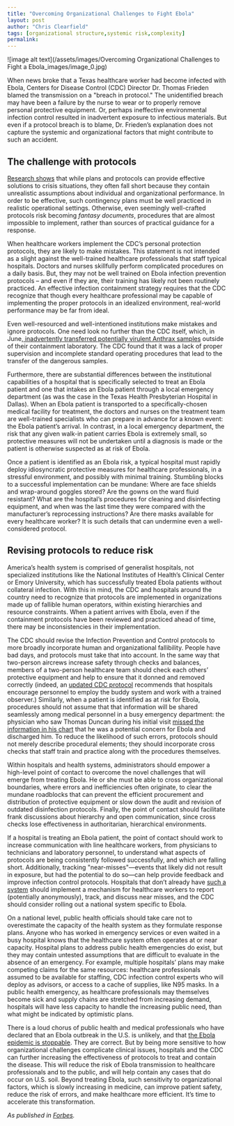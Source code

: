 ```yaml
---
title: "Overcoming Organizational Challenges to Fight Ebola"
layout: post
author: "Chris Clearfield" 
tags: [organizational structure,systemic risk,complexity] 
permalink: 
---
```


![image alt text](/assets/images/Overcoming Organizational Challenges to Fight a Ebola_images/image_0.jpg)

When news broke that a Texas healthcare worker had become infected with Ebola, Centers for Disease Control (CDC) Director Dr. Thomas Frieden blamed the transmission on a "breach in protocol." The unidentified breach may have been a failure by the nurse to wear or to properly remove personal protective equipment. Or, perhaps ineffective environmental infection control resulted in inadvertent exposure to infectious materials. But even if a protocol breach is to blame, Dr. Frieden’s explanation does not capture the systemic and organizational factors that might contribute to such an accident. 

## The challenge with protocols

[Research shows](http://www.amazon.com/gp/product/0226109429/ref=as_li_tl?ie=UTF8&camp=1789&creative=390957&creativeASIN=0226109429&linkCode=as2&tag=systlogi-20&linkId=TYYLXAFARKOJGKEO) that while plans and protocols can provide effective solutions to crisis situations, they often fall short because they contain unrealistic assumptions about individual and organizational performance. In order to be effective, such contingency plans must be well practiced in realistic operational settings. Otherwise, even seemingly well-crafted protocols risk becoming *fantasy documents*, procedures that are almost impossible to implement, rather than sources of practical guidance for a response.

When healthcare workers implement the CDC’s personal protection protocols, they are likely to make mistakes. This statement is not intended as a slight against the well-trained healthcare professionals that staff typical hospitals. Doctors and nurses skillfully perform complicated procedures on a daily basis. But, they may not be well trained on Ebola infection prevention protocols – and even if they are, their training has likely not been routinely practiced. An effective infection containment strategy requires that the CDC recognize that though every healthcare professional may be capable of implementing the proper protocols in an idealized environment, real-world performance may be far from ideal. 

Even well-resourced and well-intentioned institutions make mistakes and ignore protocols. One need look no further than the CDC itself, which, in June,[ inadvertently transferred potentially virulent Anthrax samples](http://www.cdc.gov/about/pdf/lab-safety/Final_Anthrax_Report.pdf) outside of their containment laboratory. The CDC found that it was a lack of proper supervision and incomplete standard operating procedures that lead to the transfer of the dangerous samples.

Furthermore, there are substantial differences between the institutional capabilities of a hospital that is specifically selected to treat an Ebola patient and one that intakes an Ebola patient through a local emergency department (as was the case in the Texas Health Presbyterian Hospital in Dallas). When an Ebola patient is transported to a specifically-chosen medical facility for treatment, the doctors and nurses on the treatment team are well-trained specialists who can prepare in advance for a known event: the Ebola patient’s arrival. In contrast, in a local emergency department, the risk that any given walk-in patient carries Ebola is extremely small, so protective measures will not be undertaken until a diagnosis is made or the patient is otherwise suspected as at risk of Ebola.

Once a patient is identified as an Ebola risk, a typical hospital must rapidly deploy idiosyncratic protective measures for healthcare professionals, in a stressful environment, and possibly with minimal training. Stumbling blocks to a successful implementation can be mundane: Where are face shields and wrap-around goggles stored? Are the gowns on the ward fluid resistant? What are the hospital’s procedures for cleaning and disinfecting equipment, and when was the last time they were compared with the manufacturer’s reprocessing instructions? Are there masks available for every healthcare worker? It is such details that can undermine even a well-considered protocol.

## Revising protocols to reduce risk

America’s health system is comprised of generalist hospitals, not specialized institutions like the National Institutes of Health’s Clinical Center or Emory University, which has successfully treated Ebola patients without collateral infection. With this in mind, the CDC and hospitals around the country need to recognize that protocols are implemented in organizations made up of fallible human operators, within existing hierarchies and resource constraints. When a patient arrives with Ebola, even if the containment protocols have been reviewed and practiced ahead of time, there may be inconsistencies in their implementation.

The CDC should revise the Infection Prevention and Control protocols to more broadly incorporate human and organizational fallibility. People have bad days, and protocols must take that into account. In the same way that two-person aircrews increase safety through checks and balances, members of a two-person healthcare team should check each others’ protective equipment and help to ensure that it donned and removed correctly (indeed, an [updated CDC protocol](http://www.cdc.gov/vhf/ebola/hcp/procedures-for-ppe.html) recommends that hospitals encourage personnel to employ the buddy system and work with a trained observer.) Similarly, when a patient is identified as at risk for Ebola, procedures should not assume that that information will be shared seamlessly among medical personnel in a busy emergency department: the physician who saw Thomas Duncan during his initial visit [missed the information in his chart](http://www.washingtonpost.com/news/post-nation/wp/2014/10/01/texas-patient-with-ebola-told-hospital-workers-during-initial-visit-he-had-traveled-from-west-africa/) that he was a potential concern for Ebola and discharged him. To reduce the likelihood of such errors, protocols should not merely describe procedural elements; they should incorporate cross checks that staff train and practice along with the procedures themselves. 

Within hospitals and health systems, administrators should empower a high-level point of contact to overcome the novel challenges that will emerge from treating Ebola. He or she must be able to cross organizational boundaries, where errors and inefficiencies often originate, to clear the mundane roadblocks that can prevent the efficient procurement and distribution of protective equipment or slow down the audit and revision of outdated disinfection protocols. Finally, the point of contact should facilitate frank discussions about hierarchy and open communication, since cross checks lose effectiveness in authoritarian, hierarchical environments.

If a hospital is treating an Ebola patient, the point of contact should work to increase communication with line healthcare workers, from physicians to technicians and laboratory personnel, to understand what aspects of protocols are being consistently followed successfully, and which are falling short. Additionally, tracking "near-misses"—events that likely did not result in exposure, but had the potential to do so—can help provide feedback and improve infection control protocols. Hospitals that don’t already have [such a system](http://www.newyorker.com/news/daily-comment/ebola-epidemic-stoppable) should implement a mechanism for healthcare workers to report (potentially anonymously), track, and discuss near misses, and the CDC should consider rolling out a national system specific to Ebola. 

On a national level, public health officials should take care not to overestimate the capacity of the health system as they formulate response plans. Anyone who has worked in emergency services or even waited in a busy hospital knows that the healthcare system often operates at or near capacity. Hospital plans to address public health emergencies do exist, but they may contain untested assumptions that are difficult to evaluate in the absence of an emergency. For example, multiple hospitals’ plans may make competing claims for the same resources: healthcare professionals assumed to be available for staffing, CDC infection control experts who will deploy as advisors, or access to a cache of supplies, like N95 masks. In a public health emergency, as healthcare professionals may themselves become sick and supply chains are stretched from increasing demand, hospitals will have less capacity to handle the increasing public need, than what might be indicated by optimistic plans. 

There is a loud chorus of public health and medical professionals who have declared that an Ebola outbreak in the U.S. is unlikely, and that [the Ebola epidemic is stoppable](http://www.newyorker.com/news/daily-comment/ebola-epidemic-stoppable). They are correct. But by being more sensitive to how organizational challenges complicate clinical issues, hospitals and the CDC can further increasing the effectiveness of protocols to treat and contain the disease. This will reduce the risk of Ebola transmission to healthcare professionals and to the public, and will help contain any cases that do occur on U.S. soil. Beyond treating Ebola, such sensitivity to organizational factors, which is slowly increasing in medicine, can improve patient safety, reduce the risk of errors, and make healthcare more efficient. It’s time to accelerate this transformation. 

*As published in [Forbes](http://www.forbes.com/sites/chrisclearfield/2014/10/27/overcoming-organizational-challenges-to-fight-a-ebola/).*


